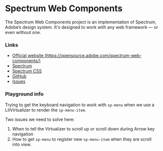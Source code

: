 # Spectrum Web Components

The Spectrum Web Components project is an implementation of Spectrum, Adobe’s design system. It's designed to work with any web framework — or even without one.

### Links

- [Official website (https://opensource.adobe.com/spectrum-web-components/)](https://opensource.adobe.com/spectrum-web-components/)
- [Spectrum](https://spectrum.adobe.com/)
- [Spectrum CSS](https://opensource.adobe.com/spectrum-css/index.html)
- [GitHub](https://github.com/adobe/spectrum-web-components)
- [Issues](https://github.com/adobe/spectrum-web-components/issues)

### Playground info

Trying to get the keyboard navigation to work with `sp-menu` when we use a LitVirtualizer to render the `sp-menu-item`.

Two issues we need to solve here:
1. When to tell the Virtualizer to scroll up or scroll down during Arrow key navigation
2. How to get `sp-menu` to register new `sp-menu-item` when they are scroll into view.